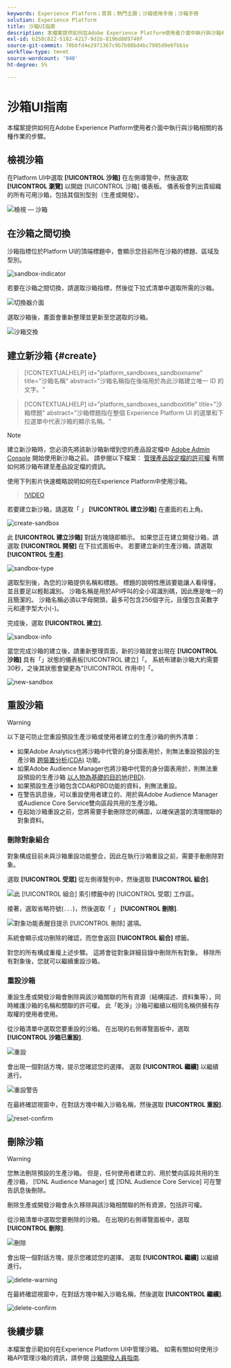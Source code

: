 ```yaml
---
keywords: Experience Platform；首頁；熱門主題；沙箱使用手冊；沙箱手冊
solution: Experience Platform
title: 沙箱UI指南
description: 本檔案提供如何在Adobe Experience Platform使用者介面中執行與沙箱相關的各種作業的步驟。
exl-id: b258c822-5182-4217-9d1b-8196d889740f
source-git-commit: 70bbfd4e2971367c9b7b88bd4bc7985d9e6fbb1e
workflow-type: tm+mt
source-wordcount: '940'
ht-degree: 5%

---
```


# 沙箱UI指南

本檔案提供如何在Adobe Experience Platform使用者介面中執行與沙箱相關的各種作業的步驟。

## 檢視沙箱

在Platform UI中選取 **[!UICONTROL 沙箱]** 在左側導覽中，然後選取 **[!UICONTROL 瀏覽]** 以開啟 [!UICONTROL 沙箱] 儀表板。 儀表板會列出貴組織的所有可用沙箱，包括其個別型別（生產或開發）。

![檢視 — 沙箱](../images/ui/view-sandboxes.png)

## 在沙箱之間切換

沙箱指標位於Platform UI的頂端標題中，會顯示您目前所在沙箱的標題、區域及型別。

![sandbox-indicator](../images/ui/sandbox-indicator.png)

若要在沙箱之間切換，請選取沙箱指標，然後從下拉式清單中選取所需的沙箱。

![切換器介面](../images/ui/switcher-interface.png)

選取沙箱後，畫面會重新整理並更新至您選取的沙箱。

![沙箱交換](../images/ui/sandbox-switched.png)

## 建立新沙箱 {#create}

>[!CONTEXTUALHELP]
>id="platform_sandboxes_sandboxname"
>title="沙箱名稱"
>abstract="沙箱名稱指在後端用於為此沙箱建立唯一 ID 的文字。"

>[!CONTEXTUALHELP]
>id="platform_sandboxes_sandboxtitle"
>title="沙箱標題"
>abstract="沙箱標題指在整個 Experience Platform UI 的選單和下拉選單中代表沙箱的顯示名稱。"

>[!NOTE]
>
>建立新沙箱時，您必須先將該新沙箱新增到您的產品設定檔中 [Adobe Admin Console](https://adminconsole.adobe.com/) 開始使用新沙箱之前。 請參閱以下檔案： [管理產品設定檔的許可權](../../access-control/ui/permissions.md) 有關如何將沙箱布建至產品設定檔的資訊。

使用下列影片快速概略說明如何在Experience Platform中使用沙箱。

>[!VIDEO](https://video.tv.adobe.com/v/29838/?quality=12&learn=on)

若要建立新沙箱，請選取「 」 **[!UICONTROL 建立沙箱]** 在畫面的右上角。

![create-sandbox](../images/ui/create-sandbox.png)

此 **[!UICONTROL 建立沙箱]** 對話方塊隨即顯示。 如果您正在建立開發沙箱，請選取 **[!UICONTROL 開發]** 在下拉式面板中。 若要建立新的生產沙箱，請選取 **[!UICONTROL 生產]**.

![sandbox-type](../images/ui/sandbox-type.png)

選取型別後，為您的沙箱提供名稱和標題。 標題的說明性應該要能讓人看得懂，並且要足以輕鬆識別。 沙箱名稱是用於API呼叫的全小寫識別碼，因此應是唯一的且簡潔的。 沙箱名稱必須以字母開頭，最多可包含256個字元，且僅包含英數字元和連字型大小(-)。

完成後，選取 **[!UICONTROL 建立]**.

![sandbox-info](../images/ui/sandbox-info.png)

當您完成沙箱的建立後，請重新整理頁面，新的沙箱就會出現在 **[!UICONTROL 沙箱]** 具有「」狀態的儀表板[!UICONTROL 建立]「。 系統布建新沙箱大約需要30秒，之後其狀態會變更為&quot;[!UICONTROL 作用中]「。

![new-sandbox](../images/ui/new-sandbox.png)

## 重設沙箱

>[!WARNING]
>
>以下是可防止您重設預設生產沙箱或使用者建立的生產沙箱的例外清單：
>* 如果Adobe Analytics也將沙箱中代管的身分圖表用於，則無法重設預設的生產沙箱 [跨裝置分析(CDA)](https://experienceleague.adobe.com/docs/analytics/components/cda/overview.html) 功能。
>* 如果Adobe Audience Manager也將沙箱中代管的身分圖表用於，則無法重設預設的生產沙箱 [以人物為基礎的目的地(PBD)](https://experienceleague.adobe.com/docs/audience-manager/user-guide/features/destinations/people-based/people-based-destinations-overview.html).
>* 如果預設生產沙箱包含CDA和PBD功能的資料，則無法重設。
>* 在警告訊息後，可以重設使用者建立的、用於與Adobe Audience Manager或Audience Core Service雙向區段共用的生產沙箱。
>* 在起始沙箱重設之前，您將需要手動刪除您的構圖，以確保適當的清理關聯的對象資料。

### 刪除對象組合

對象構成目前未與沙箱重設功能整合，因此在執行沙箱重設之前，需要手動刪除對象。

選取 **[!UICONTROL 受眾]** 從左側導覽列中，然後選取 **[!UICONTROL 組合]**.

![此 [!UICONTROL 組合] 索引標籤中的 [!UICONTROL 受眾] 工作區。](../images/ui/audiences.png)

接著，選取省略符號(`...`)，然後選取「 」 **[!UICONTROL 刪除]**.

![對象功能表醒目提示 [!UICONTROL 刪除] 選項。](../images/ui/delete-composition.png)

系統會顯示成功刪除的確認，而您會返回 **[!UICONTROL 組合]** 標籤。

對您的所有構成重複上述步驟。 這將會從對象詳細目錄中刪除所有對象。 移除所有對象後，您就可以繼續重設沙箱。

### 重設沙箱

重設生產或開發沙箱會刪除與該沙箱關聯的所有資源（結構描述、資料集等），同時維護沙箱的名稱和關聯的許可權。 此「乾淨」沙箱可繼續以相同名稱供擁有存取權的使用者使用。

從沙箱清單中選取您要重設的沙箱。 在出現的右側導覽面板中，選取 **[!UICONTROL 沙箱已重設]**.

![重設](../images/ui/reset.png)

會出現一個對話方塊，提示您確認您的選擇。 選取 **[!UICONTROL 繼續]** 以繼續進行。

![重設警告](../images/ui/reset-warning.png)

在最終確認視窗中，在對話方塊中輸入沙箱名稱，然後選取 **[!UICONTROL 重設]**.

![reset-confirm](../images/ui/reset-confirm.png)

## 刪除沙箱

>[!WARNING]
>
>您無法刪除預設的生產沙箱。 但是，任何使用者建立的、用於雙向區段共用的生產沙箱， [!DNL Audience Manager] 或 [!DNL Audience Core Service] 可在警告訊息後刪除。

刪除生產或開發沙箱會永久移除與該沙箱相關聯的所有資源，包括許可權。

從沙箱清單中選取您要刪除的沙箱。 在出現的右側導覽面板中，選取 **[!UICONTROL 刪除]**.

![刪除](../images/ui/delete.png)

會出現一個對話方塊，提示您確認您的選擇。 選取 **[!UICONTROL 繼續]** 以繼續進行。

![delete-warning](../images/ui/delete-warning.png)

在最終確認視窗中，在對話方塊中輸入沙箱名稱，然後選取  **[!UICONTROL 繼續]**.

![delete-confirm](../images/ui/delete-confirm.png)

## 後續步驟

本檔案會示範如何在Experience Platform UI中管理沙箱。 如需有關如何使用沙箱API管理沙箱的資訊，請參閱 [沙箱開發人員指南](../api/getting-started.md).
